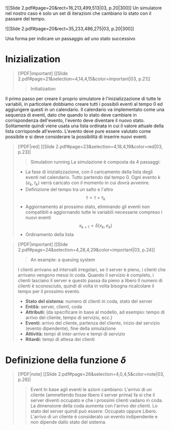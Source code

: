 ![[Slide 2.pdf#page=20&rect=16,213,499,513|03, p.20|300]]
Un simulatore nel nostro caso è solo un set di iterazioni che cambiano lo stato con il passare del tempo.

![[Slide 2.pdf#page=20&rect=35,233,486,275|03, p.20|300]]

Una forma per indicare un passaggio ad uno stato successivo
# Inizialization

> [!PDF|important] [[Slide 2.pdf#page=21&selection=4,14,4,15&color=important|03, p.21]]
> > Initialization
> 
> 
Il primo passo per creare il proprio simulatore è l'inizializzazione di tutte le variabili, in particolare dobbiamo creare tutti i possibili eventi al tempo 0 ed aggiungere questi in un calendario.
Il calendario va implementato come una sequenza di eventi, dato che quando lo stato deve cambiare in corrispondenza dell'evento, l'evento deve diventare il nuovo stato. Solitamente quindi viene usata una lista ordinata in cui il valore attuale della lista corrisponde all'evento. L'evento deve pure essere valutato come possibile e si deve considerare la possibilità di inserire nuovi eventi.

> [!PDF|red] [[Slide 2.pdf#page=23&selection=4,18,4,19&color=red|03, p.23]]
> > Simulation running
> La simulazione è composta da 4 passaggi:
> - La fase di inizializzazione, con il caricamento della lista degli eventi nel calendario. Tutto partendo dal tempo 0. Ogni evento k $(e_k, \tau_k)$ verrà caricato con il momento in cui dovrà avvenire.
> - Definizione del tempo tra un salto e l'altro
> $$\tau = \tau + \tau_k $$
> - Aggiornamento al prossimo stato, eliminando gli eventi non compatibili e aggiornando tutte le variabili necessarie compreso i nuovi eventi
>  $$x_{k+1} = \delta (x_k,e_k) $$
> - Ordinamento della lista

> [!PDF|important] [[Slide 2.pdf#page=24&selection=4,28,4,29&color=important|03, p.24]]
> > An example: a queuing system
> > 
> I clienti arrivano ad intervalli irregolari, se il server è pieno, i clienti che arrivano vengono messi in coda. Quando il servizio è completo, i clienti lasciano il server e questo passa da pieno a libero
> Il numero di clienti è sconosciuto, quindi di volta in volta bisogna ricalcolare il tempo per il prossimo evento.
> 
> - **Stato del sistema:** numero di clienti in coda, stato del server
> - **Entità:** server, clienti, coda
> - **Attributi:** (da specificare in base al modello, ad esempio: tempo di arrivo del cliente, tempo di servizio, ecc.)
> - **Eventi:** arrivo del cliente, partenza del cliente, inizio del servizio (evento dipendente), fine della simulazione
> - **Attività:** tempi di inter-arrivo e tempi di servizio
> -  **Ritardi:** tempi di attesa dei clienti

# Definizione della funzione $\delta$

> [!PDF|note] [[Slide 2.pdf#page=26&selection=4,0,4,5&color=note|03, p.26]]
> > Event
> In base agli eventi le azioni cambiano:
L'arrivo di un cliente (ammettendo fosse libero il server prima) fa si che il server diventi occupato e che i prossimi clienti vadano in coda. La dimensione della coda aumenta con l'arrivo dei clienti. Lo stato del server quindi può essere: Occupato oppure Libero. L'arrivo di un cliente è considerato un evento indipendente e non dipende dallo stato del sistema.
